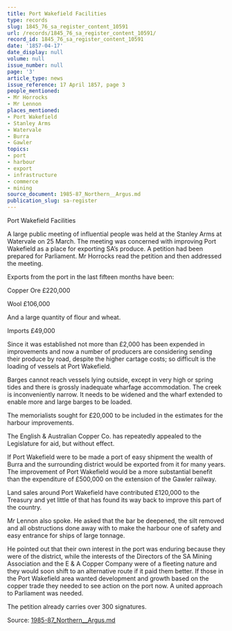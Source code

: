 ```yaml
---
title: Port Wakefield Facilities
type: records
slug: 1845_76_sa_register_content_10591
url: /records/1845_76_sa_register_content_10591/
record_id: 1845_76_sa_register_content_10591
date: '1857-04-17'
date_display: null
volume: null
issue_number: null
page: '3'
article_type: news
issue_reference: 17 April 1857, page 3
people_mentioned:
- Mr Horrocks
- Mr Lennon
places_mentioned:
- Port Wakefield
- Stanley Arms
- Watervale
- Burra
- Gawler
topics:
- port
- harbour
- export
- infrastructure
- commerce
- mining
source_document: 1985-87_Northern__Argus.md
publication_slug: sa-register
---
```


Port Wakefield Facilities

A large public meeting of influential people was held at the Stanley Arms at Watervale on 25 March.  The meeting was concerned with improving Port Wakefield as a place for exporting SA’s produce.  A petition had been prepared for Parliament.  Mr Horrocks read the petition and then addressed the meeting.

Exports from the port in the last fifteen months have been:

Copper Ore	£220,000

Wool	£106,000

And a large quantity of flour and wheat.

Imports 	£49,000

Since it was established not more than £2,000 has been expended in improvements and now a number of producers are considering sending their produce by road, despite the higher cartage costs; so difficult is the loading of vessels at Port Wakefield.

Barges cannot reach vessels lying outside, except in very high or spring tides and there is grossly inadequate wharfage accommodation.  The creek is inconveniently narrow.  It needs to be widened and the wharf extended to enable more and large barges to be loaded.

The memorialists sought for £20,000 to be included in the estimates for the harbour improvements.

The English & Australian Copper Co. has repeatedly appealed to the Legislature for aid, but without effect.

If Port Wakefield were to be made a port of easy shipment the wealth of Burra and the surrounding district would be exported from it for many years.  The improvement of Port Wakefield would be a more substantial benefit than the expenditure of £500,000 on the extension of the Gawler railway.

Land sales around Port Wakefield have contributed £120,000 to the Treasury and yet little of that has found its way back to improve this part of the country.

Mr Lennon also spoke.  He asked that the bar be deepened, the silt removed and all obstructions done away with to make the harbour one of safety and easy entrance for ships of large tonnage.

He pointed out that their own interest in the port was enduring because they were of the district, while the interests of the Directors of the SA Mining Association and the E & A Copper Company were of a fleeting nature and they would soon shift to an alternative route if it paid them better.  If those in the Port Wakefield area wanted development and growth based on the copper trade they needed to see action on the port now.  A united approach to Parliament was needed.

The petition already carries over 300 signatures.

Source: [1985-87_Northern__Argus.md](/downloads/markdown/1985-87_Northern__Argus.md)
